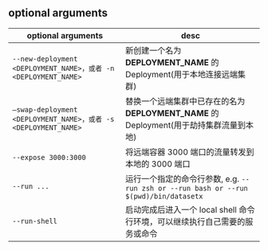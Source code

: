 ## optional arguments

| optional arguments                     | desc                                                         |
| -------------------------------------- | ------------------------------------------------------------ |
| `--new-deployment <DEPLOYMENT_NAME>，或者 -n <DEPLOYMENT_NAME>`   | 新创建一个名为 **DEPLOYMENT_NAME** 的 Deployment(用于本地连接远端集群)       |
| `–swap-deployment <DEPLOYMENT_NAME>，或者 -s <DEPLOYMENT_NAME>` | 替换一个远端集群中已存在的名为 **DEPLOYMENT_NAME** 的 Deployment(用于劫持集群流量到本地)                          |
| `--expose 3000:3000` | 将远端容器 3000 端口的流量转发到本地的 3000 端口 |
| `--run ...`                          | 运行一个指定的命令行参数, e.g. `--run zsh or --run bash or --run $(pwd)/bin/datasetx` |
| `--run-shell`                          | 启动完成后进入一个 local shell 命令行环境，可以继续执行自己需要的服务或命令 |

